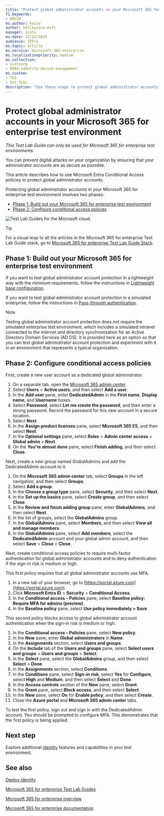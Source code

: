 ```yaml
---
title: "Protect global administrator accounts in your Microsoft 365 for enterprise test environment"
f1.keywords:
- NOCSH
ms.author: kvice
author: kelleyvice-msft
manager: scotv
ms.date: 12/12/2019
audience: ITPro
ms.topic: article
ms.service: microsoft-365-enterprise
ms.localizationpriority: medium
ms.collection: 
- scotvorg
- M365-identity-device-management
ms.custom: 
- TLG
- Ent_TLGs
description: "Use these steps to protect global administrator accounts in your Microsoft 365 for enterprise test environment."
---
```


# Protect global administrator accounts in your Microsoft 365 for enterprise test environment

*This Test Lab Guide can only be used for Microsoft 365 for enterprise test environments.*

You can prevent digital attacks on your organization by ensuring that your administrator accounts are as secure as possible. 

This article describes how to use Microsoft Entra Conditional Access policies to protect global administrator accounts.

Protecting global administrator accounts in your Microsoft 365 for enterprise test environment involves two phases:
- [Phase 1: Build out your Microsoft 365 for enterprise test environment](#phase-1-build-out-your-microsoft-365-for-enterprise-test-environment)
- [Phase 2: Configure conditional access policies](#phase-2-configure-conditional-access-policies)

![Test Lab Guides for the Microsoft cloud.](../media/m365-enterprise-test-lab-guides/cloud-tlg-icon.png) 
    
> [!TIP]
> For a visual map to all the articles in the Microsoft 365 for enterprise Test Lab Guide stack, go to [Microsoft 365 for enterprise Test Lab Guide Stack](https://download.microsoft.com/download/5/e/4/5e43a139-09c5-4700-b846-e468444bc557/Microsoft365EnterpriseTLGStack.pdf).

## Phase 1: Build out your Microsoft 365 for enterprise test environment

If you want to test global administrator account protection in a lightweight way with the minimum requirements, follow the instructions in [Lightweight base configuration](lightweight-base-configuration-microsoft-365-enterprise.md).
  
If you want to test global administrator account protection in a simulated enterprise, follow the instructions in [Pass-through authentication](pass-through-auth-m365-ent-test-environment.md).
  
> [!NOTE]
> Testing global administrator account protection does not require the simulated enterprise test environment, which includes a simulated intranet connected to the internet and directory synchronization for an Active Directory Domain Services (AD DS). It is provided here as an option so that you can test global administrator account protection and experiment with it in an environment that represents a typical organization. 
  
## Phase 2: Configure conditional access policies

First, create a new user account as a dedicated global administrator.

1. On a separate tab, open the [Microsoft 365 admin center](https://admin.microsoft.com/).
2. Select **Users** > **Active users**, and then select **Add a user**.
3. In the **Add user** pane, enter **DedicatedAdmin** in the **First name**, **Display name**, and **Username** boxes.
4. Select **Password**, select **Let me create the password**, and then enter a strong password. Record the password for this new account in a secure location.
5. Select **Next**.
6. In the **Assign product licenses** pane, select **Microsoft 365 E5**, and then select **Next**.
7. In the **Optional settings** pane, select **Roles** > **Admin center access** > **Global admin** > **Next**.
8. On the **You're almost done** pane, select **Finish adding**, and then select **Close**.

Next, create a new group named GlobalAdmins and add the DedicatedAdmin account to it.

1. On the **Microsoft 365 admin center** tab, select **Groups** in the left navigation, and then select **Groups**.
2. Select **Add a group**.
3. In the **Choose a group type** pane, select **Security**, and then select **Next**.
4. In the **Set up the basics** pane, select **Create group**, and then select **Close**.
5. In the **Review and finish adding group** pane, enter **GlobalAdmins**, and then select **Next**.
7. In the list of groups, select the **GlobalAdmins** group.
8. In the **GlobalAdmins** pane, select **Members**, and then select **View all and manage members**.
9. In the **GlobalAdmins** pane, select **Add members**, select the **DedicatedAdmin** account and your global admin account, and then select **Save** > **Close** > **Close**.

Next, create conditional access policies to require multi-factor authentication for global administrator accounts and to deny authentication if the sign-in risk is medium or high.

This first policy requires that all global administrator accounts use MFA.

1. In a new tab of your browser, go to [https://portal.azure.com](https://portal.azure.com).
2. Click **Microsoft Entra ID** > **Security** > **Conditional Access**.
3. In the **Conditional access – Policies** pane, select **Baseline policy: Require MFA for admins (preview)**.
4. In the **Baseline policy** pane, select **Use policy immediately > Save**.

This second policy blocks access to global administrator account authentication when the sign-in risk is medium or high.

1. In the **Conditional access – Policies** pane, select **New policy**.
2. In the **New** pane, enter **Global administrators** in **Name**.
3. In the **Assignments** section, select **Users and groups**.
4. On the **Include** tab of the **Users and groups** pane, select **Select users and groups** > **Users and groups** > **Select**.
5. In the **Select** pane, select the **GlobalAdmins** group, and then select **Select** > **Done**.
6. In the **Assignments** section, select **Conditions**.
7. In the **Conditions** pane, select **Sign-in risk**, select **Yes** for **Configure**, select **High** and **Medium**, and then select **Select** and **Done**.
8. In the **Access controls** section of the **New** pane, select **Grant**.
9. In the **Grant** pane, select **Block access**, and then select **Select**.
10. In the **New** pane, select **On** for **Enable policy**, and then select **Create**.
11. Close the **Azure portal** and **Microsoft 365 admin center** tabs.

To test the first policy, sign out and sign in with the DedicatedAdmin account. You should be prompted to configure MFA. This demonstrates that the first policy is being applied.

## Next step

Explore additional [identity](m365-enterprise-test-lab-guides.md#identity) features and capabilities in your test environment.

## See also

[Deploy identity](deploy-identity-solution-overview.md)

[Microsoft 365 for enterprise Test Lab Guides](m365-enterprise-test-lab-guides.md)

[Microsoft 365 for enterprise overview](microsoft-365-overview.md)

[Microsoft 365 for enterprise documentation](/microsoft-365-enterprise/)
